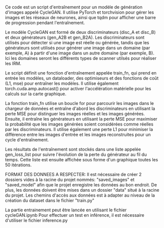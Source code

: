 Ce code est un script d'entraînement pour un modèle de génération d'images appelé CycleGAN. Il utilise PyTorch et torchvision pour gérer les images et les réseaux de neurones, ainsi que tqdm pour afficher une barre de progression pendant l'entraînement.

Le modèle CycleGAN est formé de deux discriminateurs (disc_A et disc_B) et deux générateurs (gen_A2B et gen_B2A). Les discriminateurs sont utilisés pour détecter si une image est réelle ou générée, tandis que les générateurs sont utilisés pour générer une image dans un domaine (par exemple, A) à partir d'une image dans un autre domaine (par exemple, B). Ici les domaines seront les différents types de scanner utilsés pour réaliser les IRM.

Le script définit une fonction d'entraînement appelée train_fn, qui prend en entrée les modèles, un dataloader, des optimiseurs et des fonctions de coût (L1, mse) pour entraîner les modèles. Il utilise également torch.cuda.amp.autocast() pour activer l'accélération matérielle pour les calculs sur la carte graphique.

La fonction train_fn utilise un boucle for pour parcourir les images dans le chargeur de données et entraîne d'abord les discriminateurs en utilisant la perte MSE pour distinguer les images réelles et les images générées. Ensuite, il entraîne les générateurs en utilisant la perte MSE pour maximiser la probabilité que les images générées soient considérées comme réelles par les discriminateurs. Il utilise également une perte L1 pour minimiser la différence entre les images d'entrée et les images reconstruites pour un cycle d'entraînement.

Les résultats de l'entraînement sont stockés dans une liste appelée gen_loss_list pour suivre l'évolution de la perte du générateur au fil du temps. Cette liste est ensuite affichée sous forme d'un graphique toutes les 50 itérations.

FORMAT DES DONNEES A RESPECTER:
Il est nécessaire de créer 2 dossiers vides à la racine du projet nommés: "saved_images" et "saved_model" afin que le projet enregistre les données au bon endroit. 
De plus, les données doivent être mises dans un dossier "data" situé à la racine du projet. Les chemins d'accès aux données est à adapter au niveau de la création du dataset dans le fichier "train.py"

La partie entrainement peut être lancée en utilisant le fichier cycleGAN.ipynb
Pour effectuer un test en inférence, il est nécessaire d'utiliser le fichier inference.py
